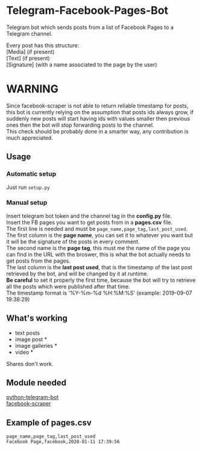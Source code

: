 # Telegram-Facebook-Pages-Bot
Telegram bot which sends posts from a list of Facebook Pages to a Telegram channel.  

Every post has this structure:  
[Media] (if present)  
[Text] (if present)  
[Signature] (with a name associated to the page by the user)  

# WARNING
Since facebook-scraper is not able to return reliable timestamp for posts, this bot is currently relying on the assumption that posts ids always grow, if suddenly new posts will start having ids with values smaller then previous ones then the bot will stop forwarding posts to the channel.  
This check should be probably done in a smarter way, any contribution is much appreciated.

## Usage
### Automatic setup
Just run `setup.py`

### Manual setup
Insert telegram bot token and the channel tag in the **config.py** file.  
Insert the FB pages you want to get posts from in a **pages.csv** file.  
The first line is needed and must be `page_name,page_tag,last_post_used`.  
The first column is the **page name**, you can set it to whatever you want but it will be the signature of the posts in every comment.  
The second name is the **page tag**, this must me the name of the page you can find in the URL with the broswer, this is what the bot actually needs to get posts from the pages.  
The last column is the **last post used**, that is the timestamp of the last post retrieved by the bot, and will be changed by it at runtime.  
**Be careful** to set it properly the first time, because the bot will try to retrieve all the posts which were published after that time.  
The timestamp format is '%Y-%m-%d %H:%M:%S' (example: 2019-09-07 19:38:29)  

## What's working
- text posts
- image post *
- image galleries *
- video *

Shares don't work.

## Module needed
[python-telegram-bot](https://github.com/python-telegram-bot/python-telegram-bot)  
[facebook-scraper](https://github.com/kevinzg/facebook-scraper)

## Example of pages.csv

```
page_name,page_tag,last_post_used
Facebook Page,facebook,2020-01-11 17:39:56
```
